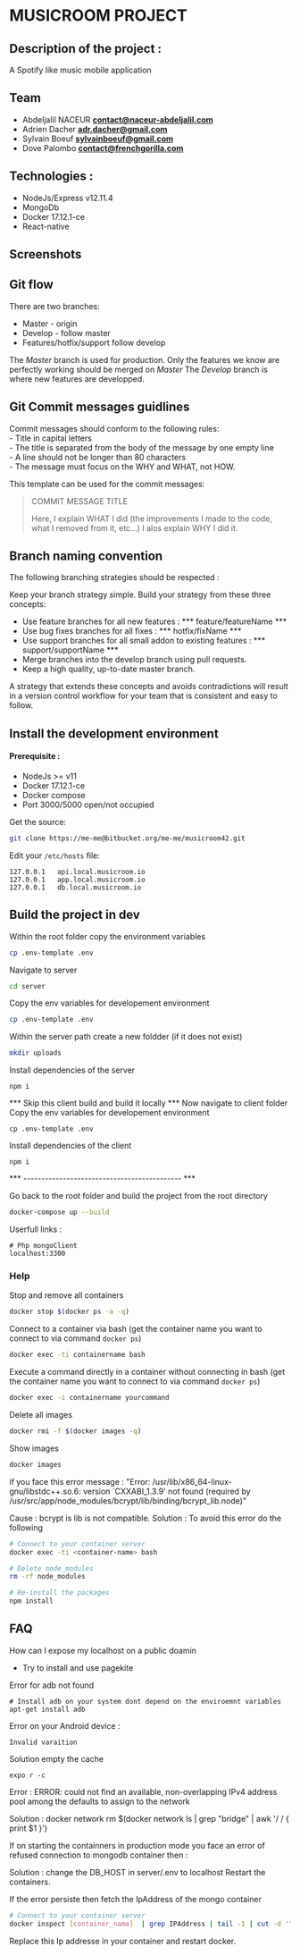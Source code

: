 MUSICROOM PROJECT
=========================

## Description of the project :

A Spotify like music mobile application

## Team 
- Abdeljalil NACEUR **contact@naceur-abdeljalil.com**
- Adrien Dacher **adr.dacher@gmail.com**
- Sylvain Boeuf **sylvainboeuf@gmail.com**
- Dove Palombo **contact@frenchgorilla.com**

## Technologies :
 - NodeJs/Express v12.11.4
 - MongoDb
 - Docker 17.12.1-ce
 - React-native

## Screenshots

## Git flow
There are two branches:
 - Master - origin
 - Develop - follow master
 - Features/hotfix/support follow develop

The *Master* branch is used for production. Only the features we know are perfectly working should be merged on *Master* 
The *Develop* branch is where new features are developped.

## Git Commit messages guidlines

Commit messages should conform to the following rules:  
	- Title in capital letters  
	- The title is separated from the body of the message by one empty line  
	- A line should not be longer than 80 characters  
	- The message must focus on the WHY and WHAT, not HOW.  
  
This template can be used for the commit messages:  

> COMMIT MESSAGE TITLE
> 
> Here, I explain WHAT I did (the improvements I made to the code, what I removed
> from it, etc...)
> I alos explain WHY I did it.
  

## Branch naming convention 
The following branching strategies should be respected :

Keep your branch strategy simple. Build your strategy from these three concepts:

- Use feature branches for all new features : *** feature/featureName ***
- Use bug fixes branches for all fixes : *** hotfix/fixName ***
- Use support branches for all small addon to existing features : *** support/supportName ***
- Merge branches into the develop branch using pull requests.
- Keep a high quality, up-to-date master branch.

A strategy that extends these concepts and avoids contradictions will result in a version control 
workflow for your team that is consistent and easy to follow.

## Install the development environment

#### Prerequisite :
 - NodeJs >= v11
 - Docker 17.12.1-ce
 - Docker compose
 - Port 3000/5000 open/not occupied

Get the source:

```bash
git clone https://me-me@bitbucket.org/me-me/musicroom42.git
```

Edit your `/etc/hosts` file:

```
127.0.0.1   api.local.musicroom.io
127.0.0.1   app.local.musicroom.io
127.0.0.1   db.local.musicroom.io
```

## Build the project in dev

Within the root folder copy the environment variables

```bash
cp .env-template .env
```

Navigate to server

```bash
cd server
```

Copy the env variables for developement environment

```bash
cp .env-template .env
```

Within the server path create a new foldder (if it does not exist)

```bash
mkdir uploads
```

Install dependencies of the server
```
npm i
```

*** Skip this client build and build it locally ***
Now navigate to client folder
Copy the env variables for developement environment
```
cp .env-template .env
```

Install dependencies of the client
```
npm i
```
*** -------------------------------------------- ***

Go back to the root folder and
build the project from the root directory
```bash
docker-compose up --build
```

Userfull links :
```
# Php mongoClient
localhost:3300
```
### Help

Stop and remove all containers

```bash
docker stop $(docker ps -a -q)
```

Connect to a container via bash (get the container name you want to connect to via command `docker ps`)
```bash
docker exec -ti containername bash
```

Execute a command directly in a container without connecting in bash (get the container name you want to connect to via command `docker ps`)

```bash
docker exec -i containername yourcommand
```

Delete all images 

```bash
docker rmi -f $(docker images -q)
```

Show images 

```bash
docker images
```

if you face this error message :
"Error: /usr/lib/x86_64-linux-gnu/libstdc++.so.6: version `CXXABI_1.3.9' not found (required by /usr/src/app/node_modules/bcrypt/lib/binding/bcrypt_lib.node)"

Cause : bcrypt is lib is not compatible.
Solution : To avoid this error do the following

```bash
# Connect to your container server
docker exec -ti <container-name> bash

# Delete node_modules
rm -rf node_modules

# Re-install the packages
npm install
```

## FAQ

How can I expose my localhost on a public doamin
- Try to install and use pagekite

Error for adb not found
```
# Install adb on your system dont depend on the enviroemnt variables
apt-get install adb
```

Error on your Android device :
```
Invalid varaition
```
Solution empty the cache
```
expo r -c
```

Error :
ERROR: could not find an available, non-overlapping IPv4 address pool among the defaults to assign to the network

Solution :
docker network rm $(docker network ls | grep "bridge" | awk '/ / { print $1 }')

If on starting the containners in production mode 
you face an error of refused connection to mongodb container then :

Solution : change the DB_HOST in server/.env to localhost
Restart the containers.

If the error persiste then fetch the IpAddress of the mongo container 

```bash
# Connect to your container server
docker inspect [container_name]  | grep IPAddress | tail -1 | cut -d '"' -f4
```
Replace this Ip addresse in your container and restart docker.